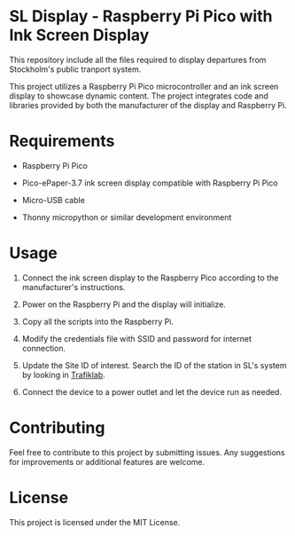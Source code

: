 # SL Display - Raspberry Pi Pico with Ink Screen Display
This repository include all the files required to display departures from Stockholm's public tranport system.

This project utilizes a Raspberry Pi Pico microcontroller and an ink screen display to showcase dynamic content. The project integrates code and libraries provided by both the manufacturer of the display and Raspberry Pi.

# Requirements

- Raspberry Pi Pico

- Pico-ePaper-3.7 ink screen display compatible with Raspberry Pi Pico

- Micro-USB cable

- Thonny micropython or similar development environment


# Usage

1. Connect the ink screen display to the Raspberry Pico according to the manufacturer's instructions.

2. Power on the Raspberry Pi and the display will initialize.

3. Copy all the scripts into the Raspberry Pi.

4. Modify the credentials file with SSID and password for internet connection.

5. Update the Site ID of interest. Search the ID of the station in SL's system by looking in [Trafiklab](https://www.trafiklab.se/api/trafiklab-apis/sl/transport/).

6. Connect the device to a power outlet and let the device run as needed.


# Contributing

Feel free to contribute to this project by submitting issues. Any suggestions for improvements or additional features are welcome.

# License

This project is licensed under the MIT License.
